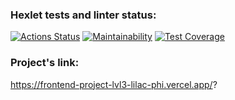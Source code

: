 ### Hexlet tests and linter status:
[![Actions Status](https://github.com/CerberStrix/frontend-project-lvl3/workflows/hexlet-check/badge.svg)](https://github.com/CerberStrix/frontend-project-lvl3/actions)
[![Maintainability](https://api.codeclimate.com/v1/badges/4ca9047f8e3a4cec5e95/maintainability)](https://codeclimate.com/github/CerberStrix/frontend-project-lvl3/maintainability)
[![Test Coverage](https://api.codeclimate.com/v1/badges/4ca9047f8e3a4cec5e95/test_coverage)](https://codeclimate.com/github/CerberStrix/frontend-project-lvl3/test_coverage)

### Project's link:
https://frontend-project-lvl3-lilac-phi.vercel.app/?